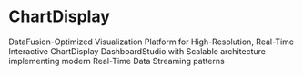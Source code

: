 # ChartDisplay
DataFusion-Optimized Visualization Platform for High-Resolution, Real-Time Interactive ChartDisplay DashboardStudio with Scalable architecture implementing modern Real-Time Data Streaming patterns
